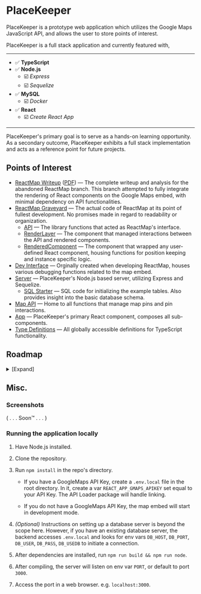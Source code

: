 # PlaceKeeper

PlaceKeeper is a prototype web application which utilizes the Google Maps JavaScript API, and allows the user to store points of interest. 

PlaceKeeper is a full stack application and currently featured with,

---

- ✅ **TypeScript**
- ✅ **Node.js**
  - ☑️ *Express*
  - ☑️ *Sequelize*
- ✅ **MySQL**
   - ☑️ *Docker*
- ✅ **React**
   - ☑️ *Create React App*

---

PlaceKeeper's primary goal is to serve as a hands-on learning opportunity. As a secondary outcome, PlaceKeeper exhibits a full stack implementation and acts as a reference point for future projects.

## Points of Interest

- [ReactMap Writeup](https://github.com/seanthayer/PlaceKeeper/pull/15) ([PDF](https://drive.google.com/file/d/1yku9YHY4bs81nqVXiv-mWyFcBKnWmVef/view?usp=sharing)) — The complete writeup and analysis for the abandoned ReactMap branch. This branch attempted to fully integrate the rendering of React components on the Google Maps embed, with minimal dependency on API functionalities.
- [ReactMap Graveyard](https://github.com/seanthayer/PlaceKeeper/tree/main/__abandoned/reactmap) — The actual code of ReactMap at its point of fullest development. No promises made in regard to readability or organization.
  - [API](https://github.com/seanthayer/PlaceKeeper/blob/main/__abandoned/reactmap/API.ts) — The library functions that acted as ReactMap's interface.
  - [RenderLayer](https://github.com/seanthayer/PlaceKeeper/blob/main/__abandoned/reactmap/components/RenderLayer.tsx) — The component that managed interactions between the API and rendered components.
  - [RenderedComponent](https://github.com/seanthayer/PlaceKeeper/blob/main/__abandoned/reactmap/components/RenderedComponent.tsx) — The component that wrapped any user-defined React component, housing functions for position keeping and instance specific logic.
- [Dev Interface](https://github.com/seanthayer/PlaceKeeper/blob/main/src/__DEV__/__DEV__INTERFACE.ts) — Orginally created when developing ReactMap, houses various debugging functions related to the map embed.
- [Server](https://github.com/seanthayer/PlaceKeeper/blob/main/server.js) — PlaceKeeper's Node.js based server, utilizing Express and Sequelize.
  - [SQL Starter](https://github.com/seanthayer/PlaceKeeper/blob/main/sql_example.sql) — SQL code for initializing the example tables. Also provides insight into the basic database schema.
- [Map API](https://github.com/seanthayer/PlaceKeeper/blob/main/src/map/API.tsx) — Home to all functions that manage map pins and pin interactions.
- [App](https://github.com/seanthayer/PlaceKeeper/blob/main/src/App.tsx) — PlaceKeeper's primary React component, composes all sub-components.
- [Type Definitions](https://github.com/seanthayer/PlaceKeeper/blob/main/src/global.d.ts) — All globally accessible definitions for TypeScript functionality.

## Roadmap
<details><summary>[Expand]</summary>

   ### Front-end
   <ins>Completed</ins>↴
   * [x] Convert homepage to React
   * [x] Rendering of import & save modals
   * [x] PlacesList complete rendering
   * [x] Import & Save modal rendering and functionality
   * [x] Submodal for confirmations and basic menus
   * [x] Import & Save modal ask for confirmations using submodal
   * [x] Apply CSS on a component level using Emotion
   * [x] Port to TypeScript

   ### Back-end
   <ins>Completed</ins>↴
   * [x] NodeJS serves production build
   * [x] Endpoints for API calls
   * [x] MySQL integration and query functions
   * [x] Map creation and deletion / overwriting
   * [x] Database interactions handled by Sequelize

   ### Gmaps
   <ins>Completed</ins>↴
   * [x] Linked API within React
   * [x] Creation and deletion of map pins
   * [x] Rendering of pin infoboxes

   ### Ideas
   * Front-end↴
      * Stylize using Material UI
      * Expand UX & UI

   * Back-end↴
      * Authentication and user accounts

   * Gmaps↴
      * Visualize datasets w/ heatmaps, etc. ([Visualization Library](https://developers.google.com/maps/documentation/javascript/visualization))
      * Import `.csv` or `.json` files for lat & lng coords
      * Drag existing pins around map
      * Geocoding to convert street addresses into lat & lng coords ([Geocoding Service](https://developers.google.com/maps/documentation/javascript/geocoding))
      * Calculate distance between pins ([Distance Matrix Service](https://developers.google.com/maps/documentation/javascript/distancematrix))
      * Streetview button for pins ([Street View](https://developers.google.com/maps/documentation/javascript/streetview))
      * ([Custom Markers](https://developers.google.com/maps/documentation/javascript/custom-markers))
      * Ability to create "location areas" ([Drawing Library](https://developers.google.com/maps/documentation/javascript/drawinglayer) & [Shapes](https://developers.google.com/maps/documentation/javascript/shapes))
      * ([Localization](https://developers.google.com/maps/documentation/javascript/localization))

</details>

## Misc.

### Screenshots

( . . . Soon™ . . . )

### Running the application locally

1. Have Node.js installed.

2. Clone the repository.

2. Run `npm install` in the repo's directory.

   * If you have a GoogleMaps API Key, create a `.env.local` file in the root directory. In it, create a var `REACT_APP_GMAPS_APIKEY` set equal to your API Key. The API Loader package will handle linking.

   * If you do not have a GoogleMaps API Key, the map embed will start in development mode.

3. *(Optional)* Instructions on setting up a database server is beyond the scope here. However, if you have an existing database server, the backend accesses `.env.local` and looks for env vars `DB_HOST`, `DB_PORT`, `DB_USER`, `DB_PASS`, `DB_USEDB` to initiate a connection.

4. After dependencies are installed, run `npm run build && npm run node`.

5. After compiling, the server will listen on env var `PORT`, or default to port `3000`.

6. Access the port in a web browser. e.g. `localhost:3000`.
